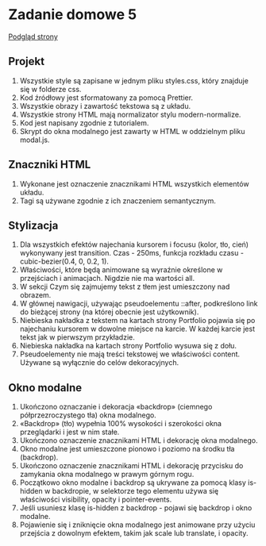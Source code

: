 # Zadanie domowe 5

<a href="https://sim-mag.github.io/goit-markup-hw-05/">Podgląd strony</a>

## Projekt
<ol>
<li>Wszystkie style są zapisane w jednym pliku styles.css, który znajduje się w folderze css.</li>

<li>Kod źródłowy jest sformatowany za pomocą Prettier.</li>

<li>Wszystkie obrazy i zawartość tekstowa są z układu.</li>

<li>Wszystkie strony HTML mają normalizator stylu modern-normalize.</li>

<li>Kod jest napisany zgodnie z tutorialem.</li>

<li>Skrypt do okna modalnego jest zawarty w HTML w oddzielnym pliku modal.js.</li>
</ol>

## Znaczniki HTML
<ol>
<li>Wykonane jest oznaczenie znacznikami HTML wszystkich elementów układu.</li>

<li>Tagi są używane zgodnie z ich znaczeniem semantycznym.</li>
</ol>

## Stylizacja
<ol>
<li>Dla wszystkich efektów najechania kursorem i focusu (kolor, tło, cień) wykonywany jest transition. Czas - 250ms, funkcja rozkładu czasu - cubic-bezier(0.4, 0, 0.2, 1).</li>

<li>Właściwości, które będą animowane są wyraźnie określone w przejściach i animacjach. Nigdzie nie ma wartości all.</li>

<li>W sekcji Czym się zajmujemy tekst z tłem jest umieszczony nad obrazem.</li>

<li>W głównej nawigacji, używając pseudoelementu ::after, podkreślono link do bieżącej strony (na której obecnie jest użytkownik).</li>

<li>Niebieska nakładka z tekstem na kartach strony Portfolio pojawia się po najechaniu kursorem w dowolne miejsce na karcie. W każdej karcie jest tekst jak w pierwszym przykładzie.</li>

<li>Niebieska nakładka na kartach strony Portfolio wysuwa się z dołu.</li>

<li>Pseudoelementy nie mają treści tekstowej we właściwości content. Używane są wyłącznie do celów dekoracyjnych.</li>
</ol>

## Okno modalne
<ol>
<li>Ukończono oznaczanie i dekoracja «backdrop» (ciemnego półprzezroczystego tła) okna modalnego.</li>

<li>«Backdrop» (tło) wypełnia 100% wysokości i szerokości okna przeglądarki i jest w nim stałe.</li>

<li>Ukończono oznaczenie znacznikami HTML i dekorację okna modalnego.</li>

<li>Okno modalne jest umieszczone pionowo i poziomo na środku tła (backdrop).</li>

<li>Ukończono oznaczenie znacznikami HTML i dekorację przycisku do zamykania okna modalnego w prawym górnym rogu.</li>

<li>Początkowo okno modalne i backdrop są ukrywane za pomocą klasy is-hidden w backdropie, w selektorze tego elementu używa się właściwości visibility, opacity i pointer-events.</li>

<li>Jeśli usuniesz klasę is-hidden z backdrop - pojawi się backdrop i okno modalne.</li>

<li>Pojawienie się i zniknięcie okna modalnego jest animowane przy użyciu przejścia z dowolnym efektem, takim jak scale lub translate, i opacity.</li>
</ol>